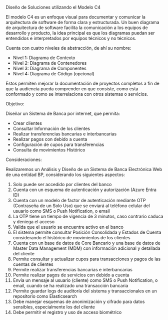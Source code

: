Diseño de Soluciones utilizando el Modelo C4

El modelo C4 es un enfoque visual para documentar y comunicar la arquitectura de software de forma clara y estructurada. 
Un buen diagrama de arquitectura de software facilita la comunicación a los equipos de desarrollo y producto, la idea principal es que los diagramas puedan ser entendidos e interpretados por equipos técnicos y no técnicos.

Cuenta con cuatro niveles de abstracción, de ahí su nombre:

*	Nivel 1: Diagrama de Contexto
*	Nivel 2: Diagrama de Contenedores
*	Nivel 3: Diagrama de Componentes
*	Nivel 4: Diagrama de Código (opcional)

Estos permiten mejorar la documentación de proyectos completos a fin de que la audiencia pueda comprender en que consiste, como esta conformado y como se interrelaciona con otros sistemas o servicios.


 
Objetivo:

Diseñar un Sistema de Banca por internet, que permita:

*	Crear clientes
*	Consultar Información de los clientes
*	Realizar transferencias bancarias e interbancarias
*	Realizar pagos con debido a cuenta
*	Configuración de cupos para transferencias
*	Consulta de movimientos Histórico


Consideraciones:

Realizaremos un Análisis y Diseño de un Sistema de Banca Electrónica Web de una entidad BP, considerando los siguientes aspectos:
1.	Solo puede ser accedido por clientes del banco
2.	Cuenta con un esquema de autenticación y autorización (Azure Entra ID)
3.	Cuenta con un modelo de factor de autenticación mediante OTP (Contraseña de un Solo Uso) que se enviará al teléfono celular del usuario como SMS o Push Notification, o email
4.	La OTP tiene un tiempo de vigencia de 3 minutos, caso contrario caduca y deniega el acceso
5.	Valida que el usuario se encuentre activo en el banco
6.	El sistema permite consultar Posición Consolidada y Estados de Cuenta considerando el histórico de movimientos de los clientes
7.	Cuenta con un base de datos de Core Bancario y una base de datos de Master Data Management (MDM) con información adicional y detallada del cliente
8.	Permite consultar y actualizar cupos para transacciones y pagos de las cuentas de clientes
9.	Permite realizar transferencias bancarias e interbancarias
10.	Permite realizar pagos de servicios con debido a cuenta
11.	Envía un mensaje al usuario (cliente) como SMS o Push Notification, o email, cuando se ha realizado una transacción bancaria
12.	Permite guardar logs de auditoría del sistema y transaccionales en un repositorio como Elasticsearch
13.	Debe manejar esquemas de anonimización y cifrado para datos sensibles, especialmente los del cliente
14.	Debe permitir el registro y uso de acceso biométrico
